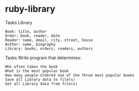 # ruby-library
Tasks
Library

    Book: title, author
    Order: book, reader, date
    Reader: name, email, city, street, house
    Author: name, biography
    Library: books, orders, readers, authors

Tasks
Write program that determines:

    Who often takes the book
    What is the most popular book
    How many people ordered one of the three most popular books
    Save all Library data to file(s)
    Get all Library data from file(s)